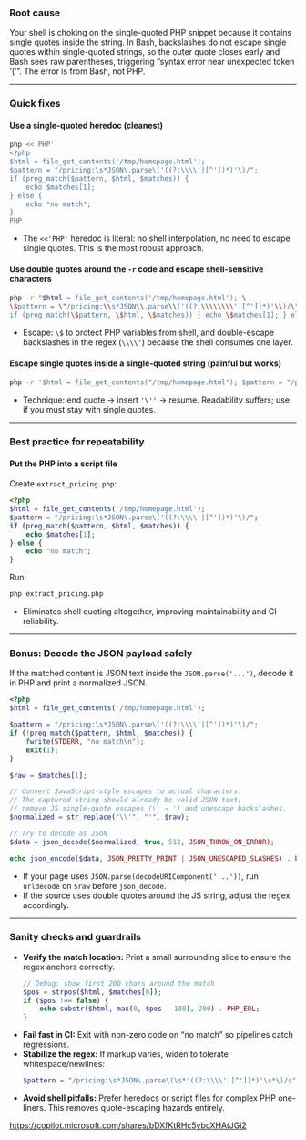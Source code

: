 ### Root cause

Your shell is choking on the single-quoted PHP snippet because it contains single quotes inside the string. In Bash, backslashes do not escape single quotes within single-quoted strings, so the outer quote closes early and Bash sees raw parentheses, triggering “syntax error near unexpected token ‘(’”. The error is from Bash, not PHP.

---

### Quick fixes

#### Use a single-quoted heredoc (cleanest)
```bash
php <<'PHP'
<?php
$html = file_get_contents('/tmp/homepage.html');
$pattern = "/pricing:\s*JSON\.parse\('((?:\\\\'|[^'])*)'\)/";
if (preg_match($pattern, $html, $matches)) {
    echo $matches[1];
} else {
    echo "no match";
}
PHP
```
- The `<<'PHP'` heredoc is literal: no shell interpolation, no need to escape single quotes. This is the most robust approach.

#### Use double quotes around the `-r` code and escape shell-sensitive characters
```bash
php -r "$html = file_get_contents('/tmp/homepage.html'); \
\$pattern = \"/pricing:\\s*JSON\\.parse\\('((?:\\\\\\\\'|[^'])*)'\\)/\"; \
if (preg_match(\$pattern, \$html, \$matches)) { echo \$matches[1]; } else { echo 'no match'; }"
```
- Escape: `\$` to protect PHP variables from shell, and double-escape backslashes in the regex (`\\\\'`) because the shell consumes one layer.

#### Escape single quotes inside a single-quoted string (painful but works)
```bash
php -r '$html = file_get_contents("/tmp/homepage.html"); $pattern = "/pricing:\s*JSON\.parse\('\''((?:\\'\''|[^'\''])*)'\''\)/"; if (preg_match($pattern, $html, $matches)) { echo $matches[1]; } else { echo "no match"; }'
```
- Technique: end quote → insert `'\''` → resume. Readability suffers; use if you must stay with single quotes.

---

### Best practice for repeatability

#### Put the PHP into a script file
Create `extract_pricing.php`:
```php
<?php
$html = file_get_contents('/tmp/homepage.html');
$pattern = "/pricing:\s*JSON\.parse\('((?:\\\\'|[^'])*)'\)/";
if (preg_match($pattern, $html, $matches)) {
    echo $matches[1];
} else {
    echo "no match";
}
```
Run:
```bash
php extract_pricing.php
```
- Eliminates shell quoting altogether, improving maintainability and CI reliability.

---

### Bonus: Decode the JSON payload safely

If the matched content is JSON text inside the `JSON.parse('...')`, decode it in PHP and print a normalized JSON.

```php
<?php
$html = file_get_contents('/tmp/homepage.html');

$pattern = "/pricing:\s*JSON\.parse\('((?:\\\\'|[^'])*)'\)/";
if (!preg_match($pattern, $html, $matches)) {
    fwrite(STDERR, "no match\n");
    exit(1);
}

$raw = $matches[1];

// Convert JavaScript-style escapes to actual characters.
// The captured string should already be valid JSON text;
// remove JS single-quote escapes (\' → ') and unescape backslashes.
$normalized = str_replace("\\'", "'", $raw);

// Try to decode as JSON
$data = json_decode($normalized, true, 512, JSON_THROW_ON_ERROR);

echo json_encode($data, JSON_PRETTY_PRINT | JSON_UNESCAPED_SLASHES) . PHP_EOL;
```
- If your page uses `JSON.parse(decodeURIComponent('...'))`, run `urldecode` on `$raw` before `json_decode`.
- If the source uses double quotes around the JS string, adjust the regex accordingly.

---

### Sanity checks and guardrails

- **Verify the match location:** Print a small surrounding slice to ensure the regex anchors correctly.
  ```php
  // Debug: show first 200 chars around the match
  $pos = strpos($html, $matches[0]);
  if ($pos !== false) {
      echo substr($html, max(0, $pos - 100), 200) . PHP_EOL;
  }
  ```
- **Fail fast in CI:** Exit with non-zero code on “no match” so pipelines catch regressions.
- **Stabilize the regex:** If markup varies, widen to tolerate whitespace/newlines:
  ```php
  $pattern = "/pricing:\s*JSON\.parse\(\s*'((?:\\\\'|[^'])*)'\s*\)/s";
  ```
- **Avoid shell pitfalls:** Prefer heredocs or script files for complex PHP one-liners. This removes quote-escaping hazards entirely.

https://copilot.microsoft.com/shares/bDXfKtRHc5ybcXHAtJGi2
